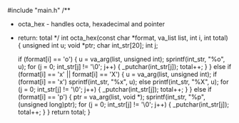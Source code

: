 #include "main.h"
/**
 * octa_hex - handles octa, hexadecimal and pointer
 * return: total
 */
int octa_hex(const char *format, va_list list, int i, int total)
{
    unsigned int u;
    void *ptr;
    char int_str[20];
    int j;

    if (format[i] == 'o')
    {
        u = va_arg(list, unsigned int);
        sprintf(int_str, "%o", u);
        for (j = 0; int_str[j] != '\0'; j++)
        {
            _putchar(int_str[j]);
            total++;
        }
    }
    else if (format[i] == 'x' || format[i] == 'X')
    {
        u = va_arg(list, unsigned int);
        if (format[i] == 'x')
            sprintf(int_str, "%x", u);
        else
            printf(int_str, "%X", u);
        for (j = 0; int_str[j] != '\0'; j++)
        {
            _putchar(int_str[j]);
            total++;
        }
    }
    else if (format[i] == 'p')
    {
        ptr = va_arg(list, void *);
        sprintf(int_str, "%p", (unsigned long)ptr);
        for (j = 0; int_str[j] != '\0'; j++)
        {
            _putchar(int_str[j]);
            total++;
        }
    }
    return total;
}
